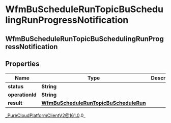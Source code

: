 # WfmBuScheduleRunTopicBuSchedulingRunProgressNotification

## WfmBuScheduleRunTopicBuSchedulingRunProgressNotification

## Properties

|Name | Type | Description | Notes|
|------------ | ------------- | ------------- | -------------|
| **status** | **String** |  | [optional] |
| **operationId** | **String** |  | [optional] |
| **result** | [**WfmBuScheduleRunTopicBuScheduleRun**](WfmBuScheduleRunTopicBuScheduleRun) |  | [optional] |



_PureCloudPlatformClientV2@161.0.0_
